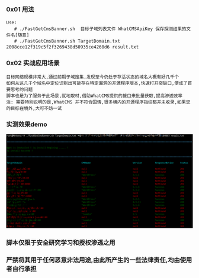 ### 0x01 用法
```
Use:
   # ./FastGetCmsBanner.sh  目标子域列表文件 WhatCMSApiKey 保存探测结果的文件名[随意]
   # ./FastGetCmsBanner.sh TargetDomain.txt 2008cce12f319c5f2f3269438d50935ce4260d6 result.txt
```

### 0x02 实战应用场景
```  
目标网络规模非常大,通过前期子域搜集,发现至今仍处于存活状态的域名大概有好几千个
如何从这几千个域名中定位识别出可能存在特定漏洞的开源程序版本,快速打开突破口,便成了首要思考的问题
脚本也是为了服务于此场景,就地取材,借助WhatCMS提供的接口来批量获取,提高渗透效率
注: 需要特别说明的是,WhatCMS 并不符合国情,很多境内的开源程序指纹都并未收录,如果您的目标在境外,大可不妨一试
```

### 实测效果demo
![demo](GebCMSBannerDemo.png)


### 脚本仅限于安全研究学习和授权渗透之用
### 严禁将其用于任何恶意非法用途,由此所产生的一些法律责任,均由使用者自行承担
